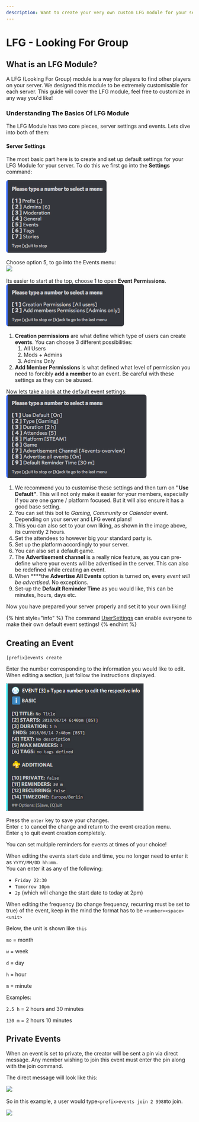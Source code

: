 ```yaml
---
description: Want to create your very own custom LFG module for your server?
---
```


# LFG - Looking For Group

## What is an LFG Module?

A LFG \(Looking For Group\) module is a way for players to find other players on your server. We designed this module to be extremely customisable for each server. This guide will cover the LFG module, feel free to customize in any way you'd like!



### Understanding The Basics Of LFG Module

The LFG Module has two core pieces, server settings and events. Lets dive into both of them:

#### Server Settings

The most basic part here is to create and set up default settings for your LFG Module for your server. To do this we first go into the **Settings** command:

![](../.gitbook/assets/settingsv2%20%282%29.png)

Choose option 5, to go into the Events menu:    
![](../.gitbook/assets/settings-event.png)

Its easier to start at the top, choose 1 to open **Event Permissions**.    
![](../.gitbook/assets/settings-events-1%20%281%29.png)

1. **Creation permissions** are what define which type of users can create **events**. You can choose 3 different possibilities:
   1. All Users
   2. Mods + Admins
   3. Admins Only
2. **Add Member Permissions** is what defined what level of permission you need to forcibly **add a member** to an event. Be careful with these settings as they can be abused.

Now lets take a look at the default event settings:    
![](../.gitbook/assets/settings-e-2%20%283%29.png)

1. We recommend you to customise these settings and then turn on **"Use Default"**. This will not only make it easier for your members, especially if you are one game / platform focused. But it will also ensure it has a good base setting.
2. You can set this bot to _Gaming, Community_ or _Calendar_ event. Depending on your server and LFG event plans!
3. This you can also set to your own liking, as shown in the image above, its currently 2 hours.
4. Set the attendees to however big your standard party is.
5. Set up the platform accordingly to your server.
6. You can also set a default game.
7. The **Advertisement channel** is a really nice feature, as you can pre-define where your events will be advertised in the server. This can also be redefined while creating an event.
8. When ****the **Advertise All Events** option is turned on, every _event will be advertised_. No exceptions.
9. Set-up the **Default Reminder Time** as you would like, this can be minutes, hours, days etc.

Now you have prepared your server properly and set it to your own liking!



{% hint style="info" %}
The command [UserSettings](../commands/basic/usersettings.md) can enable everyone to make their own default event settings!
{% endhint %}

## Creating an Event

`[prefix]events create`

Enter the number corresponding to the information you would like to edit. When editing a section, just follow the instructions displayed.

![](../.gitbook/assets/ems_eventcreate.png)

Press the `enter` key to save your changes.  
Enter `c` to cancel the change and return to the event creation menu.  
Enter `q` to quit event creation completely.

You can set multiple reminders for events at times of your choice!

When editing the events start date and time, you no longer need to enter it as `YYYY/MM/DD hh:mm.`  
You can enter it as any of the following:

* `Friday 22:30`
* `Tomorrow 10pm`
* `2p` \(which will change the start date to today at 2pm\)

When editing the frequency \(to change frequency, recurring must be set to true\) of the event, keep in the mind the format has to be `<number><space><unit>`

Below, the unit is shown like `this`

`mo` = month

`w` = week

`d` = day

`h` = hour

`m` = minute

Examples:

`2.5 h` = 2 hours and 30 minutes

`130 m` = 2 hours 10 minutes

## Private Events

When an event is set to private, the creator will be sent a pin via direct message. Any member wishing to join this event must enter the pin along with the join command.

The direct message will look like this: 

![](../.gitbook/assets/ems_event-newpin.png)

So in this example, a user would type`<prefix>events join 2 9988`to join.

![](../.gitbook/assets/ems_eventjoined.png)

